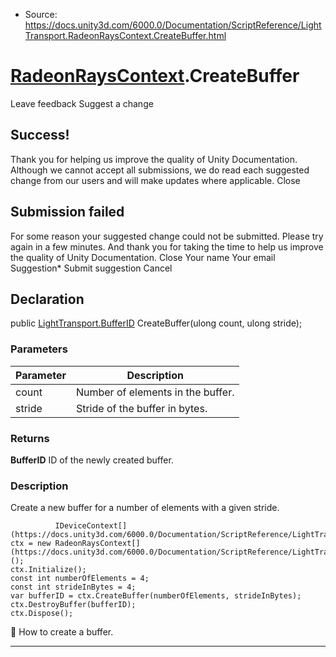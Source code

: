 * Source: https://docs.unity3d.com/6000.0/Documentation/ScriptReference/LightTransport.RadeonRaysContext.CreateBuffer.html

#  [RadeonRaysContext](https://docs.unity3d.com/6000.0/Documentation/ScriptReference/LightTransport.RadeonRaysContext.html).CreateBuffer
Leave feedback
Suggest a change
## Success!
Thank you for helping us improve the quality of Unity Documentation. Although we cannot accept all submissions, we do read each suggested change from our users and will make updates where applicable.
Close
## Submission failed
For some reason your suggested change could not be submitted. Please <a>try again</a> in a few minutes. And thank you for taking the time to help us improve the quality of Unity Documentation.
Close
Your name Your email Suggestion* Submit suggestion
Cancel
## Declaration
public [LightTransport.BufferID](https://docs.unity3d.com/6000.0/Documentation/ScriptReference/LightTransport.BufferID.html) CreateBuffer(ulong count, ulong stride); 
### Parameters
Parameter | Description  
---|---  
count | Number of elements in the buffer.  
stride | Stride of the buffer in bytes.  
### Returns
**BufferID** ID of the newly created buffer. 
### Description
Create a new buffer for a number of elements with a given stride.
```
          IDeviceContext[](https://docs.unity3d.com/6000.0/Documentation/ScriptReference/LightTransport.IDeviceContext.html) ctx = new RadeonRaysContext[](https://docs.unity3d.com/6000.0/Documentation/ScriptReference/LightTransport.RadeonRaysContext.html)();
ctx.Initialize();
const int numberOfElements = 4;
const int strideInBytes = 4;
var bufferID = ctx.CreateBuffer(numberOfElements, strideInBytes);
ctx.DestroyBuffer(bufferID);
ctx.Dispose();
```

How to create a buffer.
* * *
